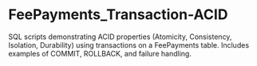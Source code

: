 # FeePayments_Transaction-ACID
SQL scripts demonstrating ACID properties (Atomicity, Consistency, Isolation, Durability) using transactions on a FeePayments table. Includes examples of COMMIT, ROLLBACK, and failure handling.
